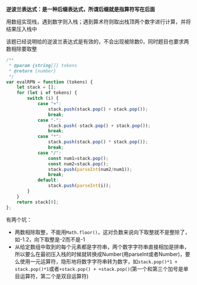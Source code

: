**逆波兰表达式：是一种后缀表达式，所谓后缀就是指算符写在后面**

用数组实现栈，遇到数字则入栈；遇到算术符则取出栈顶两个数字进行计算，并将结果压入栈中

该题已经说明给的逆波兰表达式是有效的，不会出现被除数0，同时题目也要求两数相除要取整

```javascript
/**
 * @param {string[]} tokens
 * @return {number}
 */
var evalRPN = function (tokens) {
    let stack = [];
    for (let i of tokens) {
        switch (i) {
            case "+":
                stack.push(stack.pop() + stack.pop());
                break;
            case "-":
                stack.push(-stack.pop() + stack.pop());
                break;
            case "*":
                stack.push(stack.pop() * stack.pop());
                break;
            case "/":
                const num1=stack.pop();
                const num2=stack.pop();
                stack.push(parseInt(num2/num1));
                break;
            default:
                stack.push(parseInt(i));
        }
    }
    return stack[0];
};
```

有两个坑：

* 两数相除取整，不能用`Math.floor()`，这对负数来说向下取整就不是整除了，如-1.2，向下取整是-2而不是-1
* 从给定数组中取到的每个元素都是字符串，两个数字字符串直接相加是拼串，所以要么在最初压入栈的时候就转换成Number(用parseInt或者Number)，要么使用一元运算符，隐形地将数字字符串转为数字，如`stack.pop()*1 + stack.pop()*1`或者`+stack.pop() + +stack.pop()`(第一个和第三个加号是单目运算符，第二个是双目运算符)
